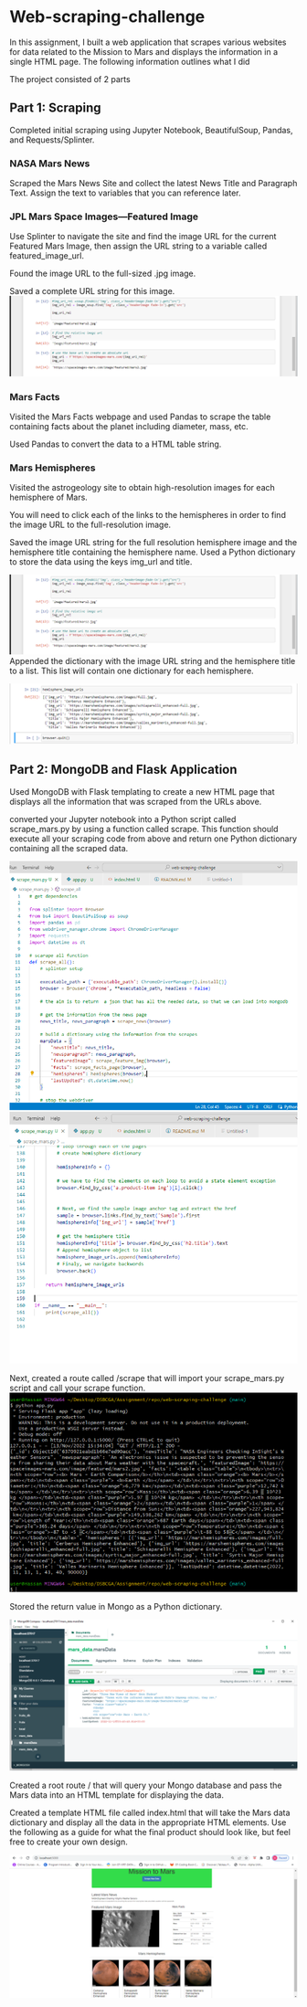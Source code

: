 # Web-scraping-challenge

In this assignment, I built a web application that scrapes various websites for data related to the Mission to Mars and displays the information in a single HTML page. The following information outlines what I did

The project consisted of 2 parts

## Part 1: Scraping

Completed initial scraping using Jupyter Notebook, BeautifulSoup, Pandas, and Requests/Splinter.

### NASA Mars News

Scraped the Mars News Site and collect the latest News Title and Paragraph Text. Assign the text to variables that you can reference later.

### JPL Mars Space Images—Featured Image

Use Splinter to navigate the site and find the image URL for the current Featured Mars Image, then assign the URL string to a variable called featured_image_url.

Found the image URL to the full-sized .jpg image.


Saved a complete URL string for this image.
![URLSaved](images/8.png)

### Mars Facts

Visited the Mars Facts webpage and used Pandas to scrape the table containing facts about the planet including diameter, mass, etc.


Used Pandas to convert the data to a HTML table string.



### Mars Hemispheres


Visited the astrogeology site to obtain high-resolution images for each hemisphere of Mars.


You will need to click each of the links to the hemispheres in order to find the image URL to the full-resolution image.


Saved the image URL string for the full resolution hemisphere image and the hemisphere title containing the hemisphere name. Used a Python dictionary to store the data using the keys img_url and title.

![Alt text](images/8.png)
Appended the dictionary with the image URL string and the hemisphere title to a list. This list will contain one dictionary for each hemisphere.

![Alt text](images/1.png)

## Part 2: MongoDB and Flask Application
Used MongoDB with Flask templating to create a new HTML page that displays all the information that was scraped from the URLs above.


 converted your Jupyter notebook into a Python script called scrape_mars.py by using a function called scrape. This function should  execute all your scraping code from above and return one Python dictionary containing all the scraped data.

![Alt text](images/2%20vscode.png)
![Alt text](images/3%20vs%20code.png)


Next, created a route called /scrape that will import your scrape_mars.py script and call your scrape function.
![Alt text](images/7.png)

Stored the return value in Mongo as a Python dictionary.

![Alt text](images/mngo.png)

Created a root route / that will query your Mongo database and pass the Mars data into an HTML template for displaying the data.


Created a template HTML file called index.html that will take the Mars data dictionary and display all the data in the appropriate HTML elements. Use the following as a guide for what the final product should look like, but feel free to create your own design.


![staticpage](images/5.png)


